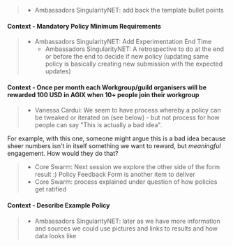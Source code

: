 > * Ambassadors SingularityNET: add back the template bullet points
> 
#### Context - Mandatory Policy Minimum Requirements
> * Ambassadors SingularityNET: Add Experimentation End Time
>   - Ambassadors SingularityNET: A retrospective to do at the end or before the end to decide if new policy (updating same policy is basically creating new submission with the expected updates)
> 
#### Context - Once per month each Workgroup/guild organisers will be rewarded 100 USD in AGIX when 10+ people join their workgroup
> * Vanessa Cardui: We seem to have process whereby a policy can be tweaked or iterated on (see below) - but not process for how people can say "This is actually a bad idea".

For example, with this one, someone might argue this is a bad idea because sheer numbers isn't in itself something we want to reward, but *meaningful* engagement.
How would they do that?
>   - Core Swarm: Next session we explore the other side of the form result :) Policy Feedback Form is another item to deliver
>   - Core Swarm: process explained under question of how policies get ratified
> 
#### Context - Describe Example Policy
> * Ambassadors SingularityNET: later as we have more information and sources we could use pictures and links to results and how data looks like
> 
